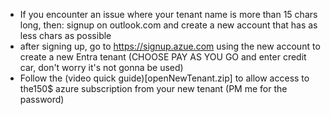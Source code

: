 * If you encounter an issue where your tenant name is more than 15 chars long, then:
signup on outlook.com and create a new account that has as less chars as possible 
* after signing up, go to https://signup.azue.com using the new account to create a new Entra tenant (CHOOSE PAY AS YOU GO and enter credit car, don't worry it's not gonna be used)
* Follow the (video quick guide)[openNewTenant.zip] to allow access to the150$ azure subscription from your new tenant (PM me for the password)